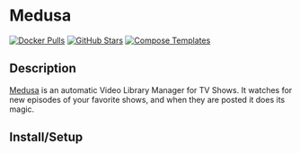 # Medusa

[![Docker Pulls](https://img.shields.io/docker/pulls/linuxserver/medusa?style=flat-square&color=607D8B&label=docker%20pulls&logo=docker)](https://hub.docker.com/r/linuxserver/medusa)
[![GitHub Stars](https://img.shields.io/github/stars/linuxserver/docker-medusa?style=flat-square&color=607D8B&label=github%20stars&logo=github)](https://github.com/linuxserver/docker-medusa)
[![Compose Templates](https://img.shields.io/static/v1?style=flat-square&color=607D8B&label=compose&message=templates)](https://github.com/GhostWriters/DockSTARTer/tree/master/compose/.apps/medusa)

## Description

[Medusa](https://pymedusa.com/) is an automatic Video Library Manager for TV Shows. It watches for new episodes of your favorite shows, and when they are posted it does its magic.

## Install/Setup
